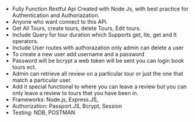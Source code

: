 * Fully Function Restful Api Created with Node Js, with best practice for Authentication and Authoriazation.
* Anyone who want connect to this APi.
* Get All Tours, create tours, delete Tours, Edit tours.
* Include Query for tour duration which Supports get, lte, get and lt operators.
* Include User routes with authorazation only admin can delete a user
* To create a new user add username and a password
* Password will be bcrypt a web token will be sent you can login book tours ect.
* Admin can retrieve all review on a particular tour or just the one that match a particular user.
* Add it special functional to where you can leave a review but you can only leave a review to tours that you have been in.
* Frameworks: Node.js, Express.JS, 
* Authorization: Passport.JS, Bcrypt, Session
* Testing: NDB, POSTMAN
